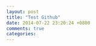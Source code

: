 ```yaml
---
layout: post
title: "Test Github"
date: 2014-07-22 23:20:24 +0800
comments: true
categories: 
---
```


